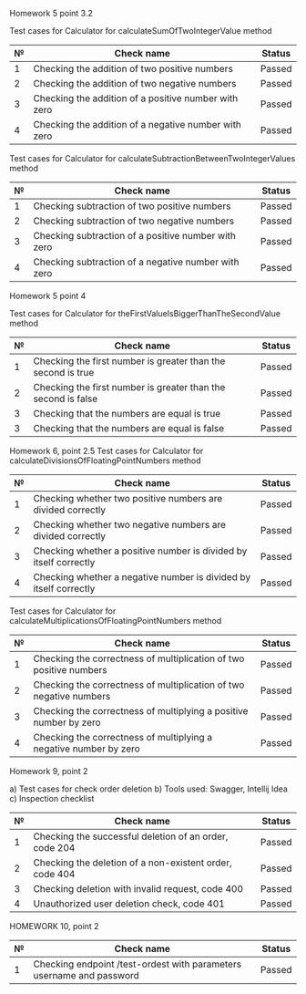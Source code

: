 Homework 5 point 3.2

Test cases for Calculator for calculateSumOfTwoIntegerValue method 

| № | Check name                                           | Status | 
|--|------------------------------------------------------|------|
| 1 | Checking the addition of two positive numbers        | Passed |
| 2 | Checking the addition of two negative numbers        | Passed |
| 3 | Checking the addition of a positive number with zero | Passed|
| 4 | Checking the addition of a negative number with zero | Passed|

Test cases for Calculator for calculateSubtractionBetweenTwoIntegerValues method 

| № | Check name                                   | Status| 
|--|----------------------------------------------| --- |
| 1 | Checking subtraction of two positive numbers | Passed|
| 2 | Checking subtraction of two negative numbers | Passed|
| 3 | Checking subtraction of a positive number with zero | Passed|
| 4 | Checking subtraction of a negative number with zero| Passed|

Homework 5 point 4

Test cases for Calculator for theFirstValueIsBiggerThanTheSecondValue method

| № | Check name                                                    | Status| 
|--|---------------------------------------------------------------| --- |
| 1 | Checking the first number is greater than the second is true  | Passed|
| 2 | Checking the first number is greater than the second is false | Passed|
| 3 | Checking that the numbers are equal is true                   | Passed|
| 3 | Checking that the numbers are equal is false                  | Passed|

Homework 6, point 2.5
Test cases for Calculator for calculateDivisionsOfFloatingPointNumbers method 

| № | Check name                                                        | Status | 
|--|-------------------------------------------------------------------|------|
| 1 | Checking whether two positive numbers are divided correctly       | Passed |
| 2 | Checking whether two negative numbers are divided correctly       | Passed |
| 3 | Checking whether a positive number is divided by itself correctly | Passed|
| 4 | Checking whether a negative number is divided by itself correctly | Passed|

Test cases for Calculator for calculateMultiplicationsOfFloatingPointNumbers method

| № | Check name                                                         | Status | 
|---|--------------------------------------------------------------------|--------|
| 1 | Checking the correctness of multiplication of two positive numbers | Passed |
| 2 | Checking the correctness of multiplication of two negative numbers | Passed |
| 3 | Checking the correctness of multiplying a positive number by zero  | Passed |
| 4 | Checking the correctness of multiplying a negative number by zero  | Passed |

Homework 9, point 2

a) Test cases for check  order deletion
b) Tools used: Swagger, Intellij Idea
c) Inspection checklist

| № | Check name                                                       | Status | 
|---|------------------------------------------------------------------|--------|
| 1 |Checking the successful deletion of an order, code 204| Passed |
| 2 |Checking the deletion of a non-existent order, code 404| Passed |
| 3 |Checking deletion with invalid request, code 400| Passed |
| 4 |Unauthorized user deletion check, code 401| Passed |

HOMEWORK 10, point 2

| № | Check name                                                                  | Status |
|---|-----------------------------------------------------------------------------|--------|
| 1 | Сhecking endpoint /test-ordest with parameters username and password  |Passed
